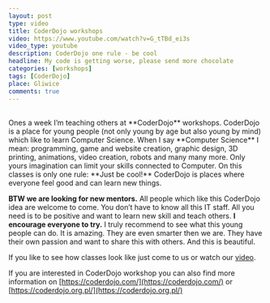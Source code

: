 ```yaml
---
layout: post
type: video
title: CoderDojo workshops
video: https://www.youtube.com/watch?v=G_tTBd_ei3s
video_type: youtube
description: CoderDojo one rule - be cool
headline: My code is getting worse, please send more chocolate
categories: [workshops]
tags: [CoderDojo]
place: Gliwice
comments: true
---
```


<br>
Ones a week I’m teaching others at **CoderDojo** workshops. CoderDojo is a place for young people (not only young by age but also young by mind) which like to learn Computer Science. When I say **Computer Science** I mean: programming, game and website creation, graphic design, 3D printing, animations, video creation, robots and many many more. Only yours imagination can limit your skills connected to Computer. On this classes is only one rule: **Just be cool!** CoderDojo is places where everyone feel good and can learn new things.

**BTW we are looking for new mentors.** All people which like this CoderDojo idea are welcome to come. You don’t have to know all this IT staff. All you need is to be positive and want to learn new skill and teach others. **I encourage everyone to try.** I truly recommend to see what this young people can do. It is amazing. They are even smarter then we are. They have their own passion and want to share this with others. And this is beautiful.

If you like to see how classes look like just come to us or watch our [video](https://www.youtube.com/watch?v=G_tTBd_ei3s).

If you are interested in CoderDojo workshop you can also find more information on [https://coderdojo.com/](https://coderdojo.com/) or [https://coderdojo.org.pl/](https://coderdojo.org.pl/)

